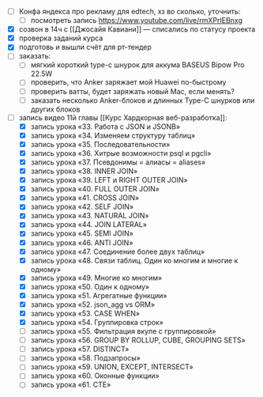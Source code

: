- [ ] Конфа яндекса про рекламу для edtech, хз во сколько, уточнить:
	- [ ] посмотреть запись https://www.youtube.com/live/rmXPrIEBnxg
- [x] созвон в 14ч с [[Джосайя Кавиани]] — списались по статусу проекта
- [x] проверка заданий курса
- [x] подготовь и вышли счёт для рт-тендер
- [ ] заказать:
	- [ ] мягкий короткий type-c шнурок для аккума BASEUS Bipow Pro 22.5W
	- [ ] проверить, что Anker заряжает мой Huawei по-быстрому
	- [ ] проверить ватты, будет заряжать новый Mac, если менять?
	- [ ] заказать несколько Anker-блоков и длинных Type-C шнурков или других блоков 
- [ ] запись видео 11й главы [[Курс Хардкорная веб-разработка]]:
	- [x] запись урока «33. Работа с JSON и JSONB»
	- [x] запись урока «34. Изменяем структуру таблиц»
	- [x] запись урока «35. Последовательности»
	- [x] запись урока «36. Хитрые возможности psql и pgcli»
	- [x] запись урока «37. Псевдонимы = алиасы = aliases»
	- [x] запись урока «38. INNER JOIN»
	- [x] запись урока «39. LEFT и RIGHT OUTER JOIN»
	- [x] запись урока «40. FULL OUTER JOIN»
	- [x] запись урока «41. CROSS JOIN»
	- [x] запись урока «42. SELF JOIN»
	- [x] запись урока «43. NATURAL JOIN»
	- [x] запись урока «44. JOIN LATERAL»
	- [x] запись урока «45. SEMI JOIN»
	- [x] запись урока «46. ANTI JOIN»
	- [x] запись урока «47. Соединение более двух таблиц»
	- [x] запись урока «48. Связи таблиц. Один ко многим и многие к одному»
	- [x] запись урока «49. Многие ко многим»
	- [x] запись урока «50. Один к одному»
	- [x] запись урока «51. Агрегатные функции»
	- [x] запись урока «52. json_agg vs ORM»
	- [x] запись урока «53. CASE WHEN»
	- [x] запись урока «54. Группировка строк»
	- [ ] запись урока «55. Фильтрация вкупе с группировкой»
	- [ ] запись урока «56. GROUP BY ROLLUP, CUBE, GROUPING SETS»
	- [ ] запись урока «57. DISTINCT»
	- [ ] запись урока «58. Подзапросы»
	- [ ] запись урока «59. UNION, EXCEPT, INTERSECT»
	- [ ] запись урока «60. Оконные функции»
	- [ ] запись урока «61. CTE»